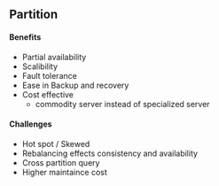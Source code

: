 ## Partition

#### Benefits
- Partial availability
- Scalibility
- Fault tolerance
- Ease in Backup and recovery
- Cost effective
  - commodity server instead of specialized server
 
#### Challenges
- Hot spot / Skewed
- Rebalancing effects consistency and availability
- Cross partition query
- Higher maintaince cost
